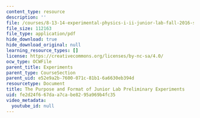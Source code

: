 ```yaml
---
content_type: resource
description: ''
file: /courses/8-13-14-experimental-physics-i-ii-junior-lab-fall-2016-spring-2017/fe2d24f667daa7cabe8295a969b4fc35_MIT8_13-14F16_JLPrelim.pdf
file_size: 112163
file_type: application/pdf
hide_download: true
hide_download_original: null
learning_resource_types: []
license: https://creativecommons.org/licenses/by-nc-sa/4.0/
ocw_type: OCWFile
parent_title: Experiments
parent_type: CourseSection
parent_uid: e52e9a2b-7600-071c-81b1-6a6630eb394d
resourcetype: Document
title: The Purpose and Format of Junior Lab Preliminary Experiments
uid: fe2d24f6-67da-a7ca-be82-95a969b4fc35
video_metadata:
  youtube_id: null
---
```

